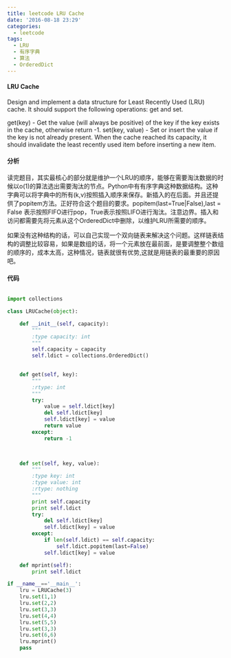 ```yaml
---
title: leetcode LRU Cache
date: '2016-08-18 23:29'
categories:
  - leetcode
tags:
  - LRU
  - 有序字典
  - 算法
  - OrderedDict
---
```


#### LRU Cache

Design and implement a data structure for Least Recently Used (LRU) cache. It should support the following operations: get and set.

get(key) - Get the value (will always be positive) of the key if the key exists in the cache, otherwise return -1.
set(key, value) - Set or insert the value if the key is not already present. When the cache reached its capacity, it should invalidate the least recently used item before inserting a new item.

#### 分析

读完题目，其实最核心的部分就是维护一个LRU的顺序，能够在需要淘汰数据的时候以o(1)的算法选出需要淘汰的节点。Python中有有序字典这种数据结构。这种字典可以将字典中的所有(k,v)按照插入顺序来保存。新插入的在后面。并且还提供了popitem方法。正好符合这个题目的要求。popitem(last=True|False),last = False 表示按照FIFO进行pop，True表示按照LIFO进行淘汰。注意边界。插入和访问都需要先将元素从这个OrderedDict中删除，以维护LRU所需要的顺序。

如果没有这种结构的话，可以自己实现一个双向链表来解决这个问题。这样链表结构的调整比较容易，如果是数组的话，将一个元素放在最前面，是要调整整个数组的顺序的，成本太高，这种情况，链表就很有优势,这就是用链表的最重要的原因吧。


#### 代码

```python

import collections

class LRUCache(object):

    def __init__(self, capacity):
        """
        :type capacity: int
        """
        self.capacity = capacity
        self.ldict = collections.OrderedDict()
        

    def get(self, key):
        """
        :rtype: int
        """
        try:
            value = self.ldict[key]
            del self.ldict[key]
            self.ldict[key] = value
            return value
        except:
            return -1

        

    def set(self, key, value):
        """
        :type key: int
        :type value: int
        :rtype: nothing
        """
        print self.capacity
        print self.ldict
        try:
            del self.ldict[key]
            self.ldict[key] = value
        except:
            if len(self.ldict) == self.capacity:
                self.ldict.popitem(last=False)
            self.ldict[key] = value

    def mprint(self):
        print self.ldict

if __name__=='__main__':
    lru = LRUCache(3)
    lru.set(1,1)
    lru.set(2,2)
    lru.set(3,3)
    lru.set(4,4)
    lru.set(5,5)
    lru.set(3,3)
    lru.set(6,6)
    lru.mprint()
    pass
```
